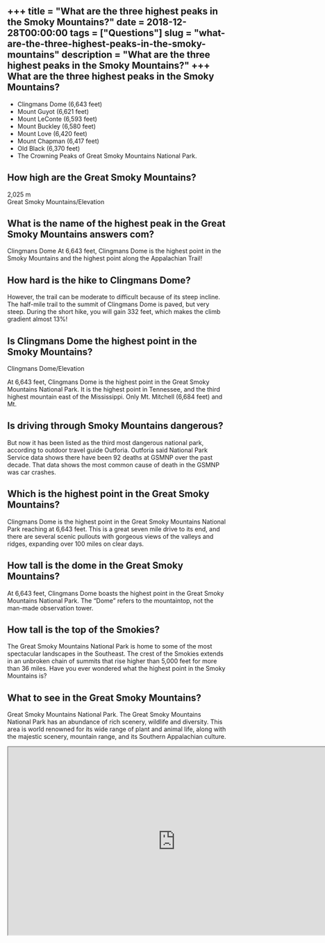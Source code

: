 +++
title = "What are the three highest peaks in the Smoky Mountains?"
date = 2018-12-28T00:00:00
tags = ["Questions"]
slug = "what-are-the-three-highest-peaks-in-the-smoky-mountains"
description = "What are the three highest peaks in the Smoky Mountains?"
+++
What are the three highest peaks in the Smoky Mountains?
--------------------------------------------------------

- Clingmans Dome (6,643 feet)
- Mount Guyot (6,621 feet)
- Mount LeConte (6,593 feet)
- Mount Buckley (6,580 feet)
- Mount Love (6,420 feet)
- Mount Chapman (6,417 feet)
- Old Black (6,370 feet)
- The Crowning Peaks of Great Smoky Mountains National Park.

How high are the Great Smoky Mountains?
---------------------------------------

2,025 m  
Great Smoky Mountains/Elevation

What is the name of the highest peak in the Great Smoky Mountains answers com?
------------------------------------------------------------------------------

Clingmans Dome At 6,643 feet, Clingmans Dome is the highest point in the Smoky Mountains and the highest point along the Appalachian Trail!

How hard is the hike to Clingmans Dome?
---------------------------------------

However, the trail can be moderate to difficult because of its steep incline. The half-mile trail to the summit of Clingmans Dome is paved, but very steep. During the short hike, you will gain 332 feet, which makes the climb gradient almost 13%!

Is Clingmans Dome the highest point in the Smoky Mountains?
-----------------------------------------------------------

Clingmans Dome/Elevation

At 6,643 feet, Clingmans Dome is the highest point in the Great Smoky Mountains National Park. It is the highest point in Tennessee, and the third highest mountain east of the Mississippi. Only Mt. Mitchell (6,684 feet) and Mt.

Is driving through Smoky Mountains dangerous?
---------------------------------------------

But now it has been listed as the third most dangerous national park, according to outdoor travel guide Outforia. Outforia said National Park Service data shows there have been 92 deaths at GSMNP over the past decade. That data shows the most common cause of death in the GSMNP was car crashes.

Which is the highest point in the Great Smoky Mountains?
--------------------------------------------------------

Clingmans Dome is the highest point in the Great Smoky Mountains National Park reaching at 6,643 feet. This is a great seven mile drive to its end, and there are several scenic pullouts with gorgeous views of the valleys and ridges, expanding over 100 miles on clear days.

How tall is the dome in the Great Smoky Mountains?
--------------------------------------------------

At 6,643 feet, Clingmans Dome boasts the highest point in the Great Smoky Mountains National Park. The “Dome” refers to the mountaintop, not the man-made observation tower.

How tall is the top of the Smokies?
-----------------------------------

The Great Smoky Mountains National Park is home to some of the most spectacular landscapes in the Southeast. The crest of the Smokies extends in an unbroken chain of summits that rise higher than 5,000 feet for more than 36 miles. Have you ever wondered what the highest point in the Smoky Mountains is?

What to see in the Great Smoky Mountains?
-----------------------------------------

Great Smoky Mountains National Park. The Great Smoky Mountains National Park has an abundance of rich scenery, wildlife and diversity. This area is world renowned for its wide range of plant and animal life, along with the majestic scenery, mountain range, and its Southern Appalachian culture.

<iframe allow="accelerometer; autoplay; clipboard-write; encrypted-media; gyroscope; picture-in-picture" allowfullscreen="" class="__youtube_prefs__  epyt-is-override  no-lazyload" data-no-lazy="1" data-origheight="433" data-origwidth="770" data-skipgform_ajax_framebjll="" height="433" id="_ytid_64509" loading="lazy" src="https://www.youtube.com/embed/Yjm1S_bn1Dw?enablejsapi=1&autoplay=0&cc_load_policy=0&cc_lang_pref=&iv_load_policy=1&loop=0&modestbranding=0&rel=1&fs=1&playsinline=0&autohide=2&theme=dark&color=red&controls=1&" title="YouTube player" width="770"></iframe>